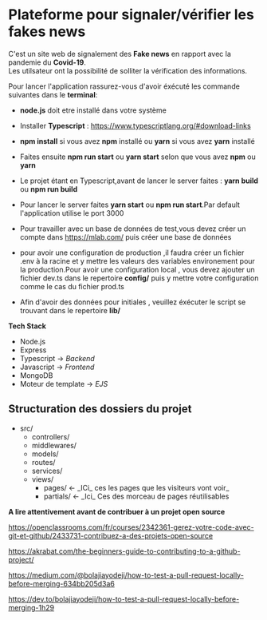 # <h1>Plateforme pour signaler/vérifier les fakes news</h1>

C'est un site web de signalement des **Fake news** en rapport avec la pandemie du **Covid-19**.<br />Les utilsateur ont la possibilité de solliter la vérification des informations.

Pour lancer l'application rassurez-vous d'avoir éxécuté les commande suivantes dans le **terminal**:

- **node.js** doit etre installé dans votre système

- Installer **Typescript** : https://www.typescriptlang.org/#download-links

- **npm install** si vous avez **npm** installé ou **yarn** si vous avez **yarn** installé

- Faites ensuite **npm run start** ou **yarn start** selon que vous avez **npm** ou **yarn**

- Le projet étant en Typescript,avant de lancer le server faites : **yarn build** ou **npm run build**

- Pour lancer le server faites **yarn start** ou **npm run start**.Par default l'application utilise le port 3000

- Pour travailler avec un base de données de test,vous devez créer un compte dans https://mlab.com/ puis créer une base de données

- pour avoir une configuration de production ,il faudra créer un fichier .env à la racine et y mettre les valeurs des variables environement pour la production.Pour avoir une configuration local , vous devez ajouter un fichier dev.ts dans le repertoire **config/** puis y mettre votre configuration comme le cas du fichier prod.ts

- Afin d'avoir des données pour initiales , veuillez éxécuter le script se trouvant dans le repertoire **lib/**

**Tech Stack**

- Node.js
- Express
- Typescript -> _Backend_
- Javascript -> _Frontend_
- MongoDB
- Moteur de template -> _EJS_

<h2>Structuration des dossiers du projet</h2>
<ul>
 <li>
    src/
    <ul>
    <li>controllers/</li>
    <li>middlewares/</li>
    <li>models/</li>
    <li>routes/</li>
    <li>services/</li>
    <li>views/
        <ul>
            <li>pages/ <- _ICi_ ces les pages que les visiteurs vont voir_</li>
            <li>partials/ <- _Ici_ Ces des morceau de pages réutilisables</li>
        </ul>
    </li>
    </ul>
 </li>
</ul>

**A lire attentivement avant de contribuer à un projet open source**<br>

https://openclassrooms.com/fr/courses/2342361-gerez-votre-code-avec-git-et-github/2433731-contribuez-a-des-projets-open-source

https://akrabat.com/the-beginners-guide-to-contributing-to-a-github-project/

https://medium.com/@bolajiayodeji/how-to-test-a-pull-request-locally-before-merging-634bb205d3a6

https://dev.to/bolajiayodeji/how-to-test-a-pull-request-locally-before-merging-1h29
